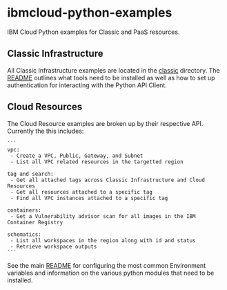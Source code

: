 # ibmcloud-python-examples
IBM Cloud Python examples for Classic and PaaS resources.

## Classic Infrastructure

All Classic Infrastructure examples are located in the [classic](classic/) directory. The [README](classic/README.md) outlines what tools need to be installed as well as how to set up authentication for interacting with the Python API Client.

## Cloud Resources

The Cloud Resource examples are broken up by their respective API. Currently the this includes:

    ```
    vpc:
     - Create a VPC, Public, Gateway, and Subnet
     - List all VPC related resources in the targetted region 

    tag and search:
     - Get all attached tags across Classic Infrastructure and Cloud Resources
     - Get all resources attached to a specific tag
     - Find all VPC instances attached to a specific tag

    containers:
     - Get a Vulnerability advisor scan for all images in the IBM Container Registry

    schematics:
     - List all workspaces in the region along with id and status 
     - Retrieve workspace outputs 
    ```

See the main [README](cloud/README.md) for configuring the most common Environment variables and information on the various python modules that need to be installed. 
